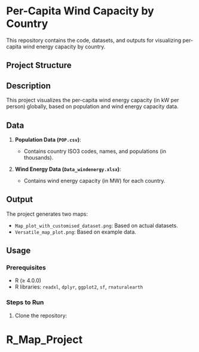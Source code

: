 # Per-Capita Wind Capacity by Country

This repository contains the code, datasets, and outputs for visualizing per-capita wind energy capacity by country.

## Project Structure


## Description

This project visualizes the per-capita wind energy capacity (in kW per person) globally, based on population and wind energy capacity data.

## Data

1. **Population Data (`POP.csv`)**:
   - Contains country ISO3 codes, names, and populations (in thousands).

2. **Wind Energy Data (`Data_windenergy.xlsx`)**:
   - Contains wind energy capacity (in MW) for each country.

## Output

The project generates two maps:
- `Map_plot_with_customised_dataset.png`: Based on actual datasets.
- `Versatile_map_plot.png`: Based on example data.

## Usage

### Prerequisites
- R (≥ 4.0.0)
- R libraries: `readxl`, `dplyr`, `ggplot2`, `sf`, `rnaturalearth`

### Steps to Run
1. Clone the repository:
# R_Map_Project
